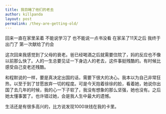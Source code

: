 ```yaml
---
title: 我目睹了他们的老去
author: killpanda
layout: post
permalink: /they-are-getting-old/
---
```

回来一直在家里呆着 不能说学习了 也不能说一点书没看 在家呆了11天之后 我终于出门了 第一次献给了约会

这次回来我感觉到了父母的衰老。爸已经喝酒之后就需要住院了，妈的反应也不像以前那么快了。人的一生总要见证一下身边人的老去，这件事挺残酷的。有时候比感受自己变老还残酷。

和程默说的一样，要是真决定出国的话，需要下很大的决心。我本以为自己非常狂热，以至于到了甘愿放弃一切的程度。可是今天抱着徐徐的脸，看着她，她说你出国了去几年的时候，我的心一下子软了，我没有想象的那么坚强，她也没有。之后她太懂事罢了。也许错过她，会是我人生中最大的遗憾。

生活还是有很多高兴的，比方说发现1000块钱在我的卡里。